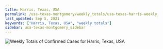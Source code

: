 ```yaml
---
title: Harris, Texas, USA
permalink: /usa-texas-montgomery/weekly_totals/usa-texas-harris-weekly_totals.html
last_updated: Sep 5, 2021
keywords: ["Harris, Texas, USA", "weekly totals"]
sidebar: usa-texas-montgomery_sidebar
---
```


![Weekly Totals of Confirmed Cases for Harris, Texas, USA](/covid_tracker/images/graphs/usa-texas-harris-weekly_totals_graph.png)

